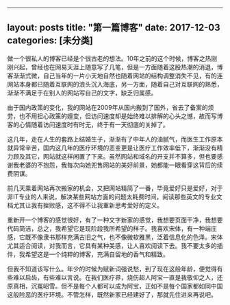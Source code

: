 
---
layout: posts
title:  "第一篇博客"
date: 2017-12-03
categories: [未分类]
---

<p>做一个很私人的博客已经是个很古老的想法。10年之前的这个时候，博客之热刚刚兴起，曾经也在网易天涯上随意写了几笔，但是一方面随着这股热潮的消退，博客渐渐式微，自己当年的一片小天地自然也随着网站的结构调整消失不见，有的连网站本身都已随着互联网的浪头沉入海底，另一方面，随着自己对互联网的熟悉，渐渐不满足于在别人的网站写自己的文字，缺乏归属感。</p>

<p>由于国内政策的变化，我的网站在2009年从国内搬到了国外，省去了备案的烦劳，也不用担心政策的嬗变，但访问速度却是始终难以排解的心头之憾，故而写博客的心情随着访问速度时有时无，终于有一天彻底的关掉了。</p>

<p>这几年，走在人生的套路上结婚生子，渐渐有了中年人的油腻气，而医生工作原本就异常辛苦，国内这几年的医疗环境的恶变更是让医疗工作效率低下，渐渐没有精力顾及其它，网站就这样闲置了下来。虽然网站和域名的开支并不算多，但也要感谢我老婆的不抱怨，我每次向她兜售网站的美好前景，她都能一眼看穿这背后的续费阴谋。</p>

<p>前几天乘着网站再次搬家的机会，又把网站精简了一番，毕竟爱好只是爱好，对于非IT专业的人来说，解决某些网站方面的问题太耗费时间，阅读那些英文的专业文档尤其让我有挫败感，这不得不让我重新思考爱好的定义。</p>

<p>重新开一个博客的感觉很好，有了一种文字新家的感觉，我想要页面干净，我想要代码简洁，总之，我希望它是现阶段我所希望的样子。我喜欢宋体，有一种端庄感，它既不像隶书那样充满古旧之气，也不像微软雅黑，泛着信息化的色泽。宋体尤其适合阅读，对我而言，它具有某种美感，让人喜欢阅读下去。我不要太多的插件，我希望这是一个纯粹的博客，充满自留地的香气和精致。</p>

<p>但我不知道该写什么。年少的时候为赋新词强说愁，到了现在这般年龄，便觉得有些难以启齿，有些难以言说。在我们医疗界，烧伤超人阿宝一直是我敬仰之人，还原真相，沉冤昭雪。但不是每个人都可以成为阿宝，正如不是每个国家都如同中国这般险恶的医疗环境。不管怎样，既然新家已经建好了，那就先住进来再说吧。</p>
